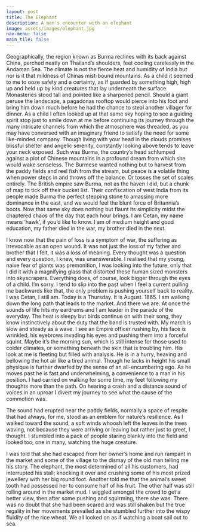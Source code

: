 ```yaml
---
layout: post
title: The Elephant
description: A man's encounter with an elephant
image: assets/images/elephant.jpg
nav-menu: false
main_tile: false
---
```


Geographically, the region known as Burma reclines with its back against China, perched neatly on Thailand’s shoulders, feet cooling carelessly in the Andaman Sea. The climate is not the fierce heat and humidity of India but nor is it that mildness of Chinas mist-bound mountains. As a child it seemed to me to ooze safety and a certainty, as if guarded by something high, high up and held up by kind creatures that lay underneath the surface. Monasteries stood tall and pointed like a sharpened pencil. Should a giant peruse the landscape, a pagadonas rooftop would pierce into his foot and bring him down much before he had the chance to steal another villager for dinner. As a child I often looked up at that same sky hoping to see a guiding spirit stop just to smile down at me before continuing its journey through the many intricate channels from which the atmosphere was threaded, as you may have conversed with an imaginary friend to satisfy the need for some like-minded company. Though living with your head in the clouds promises blissful shelter and angelic serenity, constantly looking above tends to leave your neck exposed. Such was Burma, the country’s head schlumped against a plot of Chinese mountains in a profound dream from which she would wake senseless. The Burmese wanted nothing but to harvest from the paddy fields and reel fish from the stream, but peace is a volatile thing when power steps in and throws off the balance. Or tosses the set of scales entirely.  The British empire saw Burma, not as the haven I did, but a chunk of map to tick off their bucket list. Their confiscation of west India from its people made Burma the perfect stepping stone to amassing more dominance in the east, and we would feel the blunt force of Britannia’s boots. Now that same sky does nothing but flaunt its simplicity midst the chaptered chaos of the day that each hour brings. I am Cetan, my name means ‘hawk’, if you’d like to know. I am of medium height and good education, my father died in the war, my brother died in the next. 

I know now that the pain of loss is a symptom of war, the suffering as irrevocable as an open wound. It was not just the loss of my father and brother that I felt, it was a loss of meaning. Every thought was a question and every question, I knew, was unanswerable. I realised that my young, naive fear of giants was premonition, I was looking into the future, only that I did it with a magnifying glass that distorted these human sized monsters into skyscrapers. Everything does, of course, look bigger through the eyes of a child. I’m sorry. I tend to slip into the past when I feel a current pulling me backwards like that, the only problem is pushing yourself back to reality. I was Cetan, I still am. Today is a Thursday. It is August. 1865. I am walking down the long path that leads to the market. And there we are. At once the sounds of life hits my eardrums and I am leader in the parade of the everyday. The heat is sleepy but birds continue on with their song, they know instinctively about the duty that the band is trusted with. My march is slow and steady as a wave. I see an Empire officer rushing by, his face is wrinkled, his eyebrows invading his eyes and pushing them into a forceful squint. Maybe it’s the morning sun, which is still intense for those used to colder climates, or something beneath the skin that is troubling him. His look at me is fleeting but filled with analysis. He is in a hurry, heaving and bellowing the hot air like a tired animal. Though he lacks in height his small physique is further dwarfed by the sense of an all-encumbering ego. As he moves past he is fast and underwhelming, a convenience to a man in his position. I had carried on walking for some time, my feet following my thoughts more than the path. On hearing a crash and a distance sound of voices in an uproar I divert my journey to see what the cause of the commotion was. 

 The sound had erupted near the paddy fields, normally a space of respite that had always, for me, stood as an emblem for nature’s resilience. As I walked toward the sound, a soft winds whoosh left the leaves in the trees waving, not because they were arriving or leaving but rather just to greet, I thought. I stumbled into a pack of people staring blankly into the field and looked too, one in many, watching the huge creature. 

 I was told that she had escaped from her owner’s home and run rampant in the market and some of the village to the dismay of the old man telling me his story. The elephant, the most determined of all his customers, had interrupted his stall; knocking it over and crushing some of his most prized jewellery with her big round foot. Another told me that the animal’s sweet tooth had possessed her to consume half of his fruit. The other half was still rolling around in the market mud. I wiggled amongst the crowd to get a better view, then after some pushing and squirming, there she was.  There was no doubt that she had been scared and was still shaken but the true regality in her movements prevailed as she stumbled further into the wispy fluidity of the rice wheat. We all looked on as if watching a boat sail out to sea.